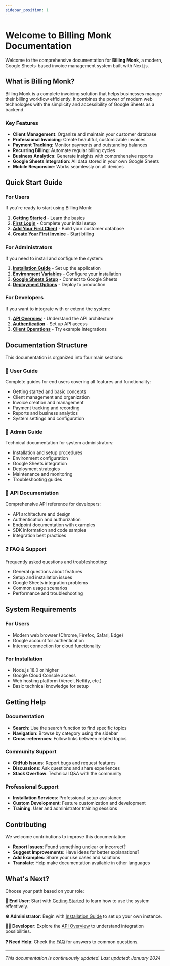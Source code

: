 ```yaml
---
sidebar_position: 1
---
```


# Welcome to Billing Monk Documentation

Welcome to the comprehensive documentation for **Billing Monk**, a modern, Google Sheets-based invoice management system built with Next.js.

## What is Billing Monk?

Billing Monk is a complete invoicing solution that helps businesses manage their billing workflow efficiently. It combines the power of modern web technologies with the simplicity and accessibility of Google Sheets as a backend.

### Key Features

- **Client Management**: Organize and maintain your customer database
- **Professional Invoicing**: Create beautiful, customizable invoices
- **Payment Tracking**: Monitor payments and outstanding balances
- **Recurring Billing**: Automate regular billing cycles
- **Business Analytics**: Generate insights with comprehensive reports
- **Google Sheets Integration**: All data stored in your own Google Sheets
- **Mobile Responsive**: Works seamlessly on all devices

## Quick Start Guide

### For Users
If you're ready to start using Billing Monk:

1. **[Getting Started](./user-guide/getting-started.md)** - Learn the basics
2. **[First Login](./user-guide/first-login.md)** - Complete your initial setup
3. **[Add Your First Client](./user-guide/clients/adding-clients.md)** - Build your customer database
4. **[Create Your First Invoice](./user-guide/invoices/creating-invoices.md)** - Start billing

### For Administrators
If you need to install and configure the system:

1. **[Installation Guide](./admin-guide/installation.md)** - Set up the application
2. **[Environment Variables](./admin-guide/environment-variables.md)** - Configure your installation
3. **[Google Sheets Setup](./admin-guide/google-sheets-setup.md)** - Connect to Google Sheets
4. **[Deployment Options](./admin-guide/deployment/vercel.md)** - Deploy to production

### For Developers
If you want to integrate with or extend the system:

1. **[API Overview](./api/overview.md)** - Understand the API architecture
2. **[Authentication](./api/authentication/oauth.md)** - Set up API access
3. **[Client Operations](./api/examples/client-operations.md)** - Try example integrations

## Documentation Structure

This documentation is organized into four main sections:

### 📖 User Guide
Complete guides for end users covering all features and functionality:
- Getting started and basic concepts
- Client management and organization
- Invoice creation and management
- Payment tracking and recording
- Reports and business analytics
- System settings and configuration

### 🔧 Admin Guide
Technical documentation for system administrators:
- Installation and setup procedures
- Environment configuration
- Google Sheets integration
- Deployment strategies
- Maintenance and monitoring
- Troubleshooting guides

### 🔌 API Documentation
Comprehensive API reference for developers:
- API architecture and design
- Authentication and authorization
- Endpoint documentation with examples
- SDK information and code samples
- Integration best practices

### ❓ FAQ & Support
Frequently asked questions and troubleshooting:
- General questions about features
- Setup and installation issues
- Google Sheets integration problems
- Common usage scenarios
- Performance and troubleshooting

## System Requirements

### For Users
- Modern web browser (Chrome, Firefox, Safari, Edge)
- Google account for authentication
- Internet connection for cloud functionality

### For Installation
- Node.js 18.0 or higher
- Google Cloud Console access
- Web hosting platform (Vercel, Netlify, etc.)
- Basic technical knowledge for setup

## Getting Help

### Documentation
- **Search**: Use the search function to find specific topics
- **Navigation**: Browse by category using the sidebar
- **Cross-references**: Follow links between related topics

### Community Support
- **GitHub Issues**: Report bugs and request features
- **Discussions**: Ask questions and share experiences
- **Stack Overflow**: Technical Q&A with the community

### Professional Support
- **Installation Services**: Professional setup assistance
- **Custom Development**: Feature customization and development
- **Training**: User and administrator training sessions

## Contributing

We welcome contributions to improve this documentation:

- **Report Issues**: Found something unclear or incorrect?
- **Suggest Improvements**: Have ideas for better explanations?
- **Add Examples**: Share your use cases and solutions
- **Translate**: Help make documentation available in other languages

## What's Next?

Choose your path based on your role:

**👤 End User**: Start with [Getting Started](./user-guide/getting-started.md) to learn how to use the system effectively.

**⚙️ Administrator**: Begin with [Installation Guide](./admin-guide/installation.md) to set up your own instance.

**👨‍💻 Developer**: Explore the [API Overview](./api/overview.md) to understand integration possibilities.

**❓ Need Help**: Check the [FAQ](./faq/general.md) for answers to common questions.

---

*This documentation is continuously updated. Last updated: January 2024*
